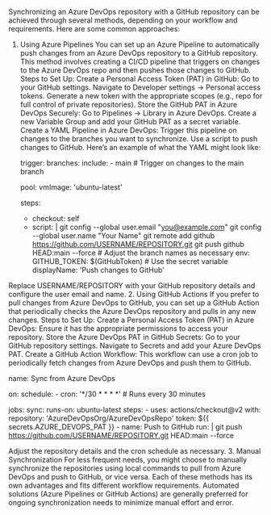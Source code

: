 Synchronizing an Azure DevOps repository with a GitHub repository can be achieved through several methods, depending on your workflow and requirements. Here are some common approaches:
1. Using Azure Pipelines
You can set up an Azure Pipeline to automatically push changes from an Azure DevOps repository to a GitHub repository. This method involves creating a CI/CD pipeline that triggers on changes to the Azure DevOps repo and then pushes those changes to GitHub.
Steps to Set Up:
Create a Personal Access Token (PAT) in GitHub:
Go to your GitHub settings.
Navigate to Developer settings -> Personal access tokens.
Generate a new token with the appropriate scopes (e.g., repo for full control of private repositories).
Store the GitHub PAT in Azure DevOps Securely:
Go to Pipelines -> Library in Azure DevOps.
Create a new Variable Group and add your GitHub PAT as a secret variable.
Create a YAML Pipeline in Azure DevOps:
Trigger this pipeline on changes to the branches you want to synchronize.
Use a script to push changes to GitHub. Here’s an example of what the YAML might look like:

   trigger:
     branches:
       include:
       - main  # Trigger on changes to the main branch

   pool:
     vmImage: 'ubuntu-latest'

   steps:
   - checkout: self
   - script: |
       git config --global user.email "you@example.com"
       git config --global user.name "Your Name"
       git remote add github https://github.com/USERNAME/REPOSITORY.git
       git push github HEAD:main --force  # Adjust the branch names as necessary
     env:
       GITHUB_TOKEN: $(GitHubToken)  # Use the secret variable
     displayName: 'Push changes to GitHub'

Replace USERNAME/REPOSITORY with your GitHub repository details and configure the user email and name.
2. Using GitHub Actions
If you prefer to pull changes from Azure DevOps to GitHub, you can set up a GitHub Action that periodically checks the Azure DevOps repository and pulls in any new changes.
Steps to Set Up:
Create a Personal Access Token (PAT) in Azure DevOps:
Ensure it has the appropriate permissions to access your repository.
Store the Azure DevOps PAT in GitHub Secrets:
Go to your GitHub repository settings.
Navigate to Secrets and add your Azure DevOps PAT.
Create a GitHub Action Workflow:
This workflow can use a cron job to periodically fetch changes from Azure DevOps and push them to GitHub.

   name: Sync from Azure DevOps

   on:
     schedule:
       - cron:  '*/30 * * * *'  # Runs every 30 minutes

   jobs:
     sync:
       runs-on: ubuntu-latest
       steps:
       - uses: actions/checkout@v2
         with:
           repository: 'AzureDevOpsOrg/AzureDevOpsRepo'
           token: ${{ secrets.AZURE_DEVOPS_PAT }}
       - name: Push to GitHub
         run: |
           git push https://github.com/USERNAME/REPOSITORY.git HEAD:main --force



Adjust the repository details and the cron schedule as necessary.
3. Manual Synchronization
For less frequent needs, you might choose to manually synchronize the repositories using local commands to pull from Azure DevOps and push to GitHub, or vice versa.
Each of these methods has its own advantages and fits different workflow requirements. Automated solutions (Azure Pipelines or GitHub Actions) are generally preferred for ongoing synchronization needs to minimize manual effort and error.